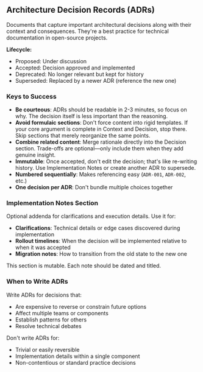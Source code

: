 ## Architecture Decision Records (ADRs)

Documents that capture important architectural decisions along with their context and consequences. They're a best practice for technical documentation in open-source projects.

**Lifecycle:**
- Proposed: Under discussion
- Accepted: Decision approved and implemented
- Deprecated: No longer relevant but kept for history
- Superseded: Replaced by a newer ADR (reference the new one)

### Keys to Success

- **Be courteous**: ADRs should be readable in 2-3 minutes, so focus on why. The decision itself is less important than the reasoning.
- **Avoid formulaic sections**: Don't force content into rigid templates. If your core argument is complete in Context and Decision, stop there. Skip sections that merely reorganize the same points.
- **Combine related content**: Merge rationale directly into the Decision section. Trade-offs are optional—only include them when they add genuine insight.
- **Immutable**: Once accepted, don't edit the decision; that's like re-writing history. Use Implementation Notes or create another ADR to supersede.
- **Numbered sequentially**: Makes referencing easy (`ADR-001`, `ADR-002`, etc.)
- **One decision per ADR**: Don't bundle multiple choices together

### Implementation Notes Section

Optional addenda for clarifications and execution details. Use it for:

- **Clarifications**: Technical details or edge cases discovered during implementation
- **Rollout timelines**: When the decision will be implemented relative to when it was accepted
- **Migration notes**: How to transition from the old state to the new one

This section is mutable. Each note should be dated and titled.

### When to Write ADRs

Write ADRs for decisions that:
- Are expensive to reverse or constrain future options
- Affect multiple teams or components
- Establish patterns for others
- Resolve technical debates

Don't write ADRs for:
- Trivial or easily reversible
- Implementation details within a single component
- Non-contentious or standard practice decisions
